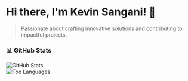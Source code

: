 # Hi there, I'm Kevin Sangani! 👋
> Passionate about crafting innovative solutions and contributing to impactful projects.

### 📊 GitHub Stats

![GitHub Stats](https://github-readme-stats.vercel.app/api?username=yourusername&show_icons=true&theme=light)  
![Top Languages](https://github-readme-stats.vercel.app/api/top-langs/?username=yourusername&layout=compact&theme=light)  
